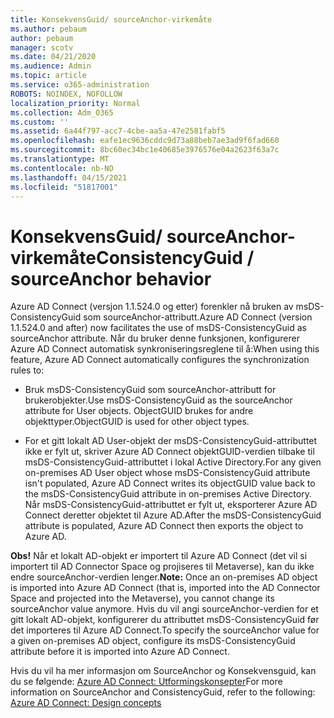 ```yaml
---
title: KonsekvensGuid/ sourceAnchor-virkemåte
ms.author: pebaum
author: pebaum
manager: scotv
ms.date: 04/21/2020
ms.audience: Admin
ms.topic: article
ms.service: o365-administration
ROBOTS: NOINDEX, NOFOLLOW
localization_priority: Normal
ms.collection: Adm_O365
ms.custom: ''
ms.assetid: 6a44f797-acc7-4cbe-aa5a-47e2581fabf5
ms.openlocfilehash: eafe1ec9636cddc9d73a88beb7ae3ad9f6fad660
ms.sourcegitcommit: 8bc60ec34bc1e40685e3976576e04a2623f63a7c
ms.translationtype: MT
ms.contentlocale: nb-NO
ms.lasthandoff: 04/15/2021
ms.locfileid: "51817001"
---
```

# <a name="consistencyguid--sourceanchor-behavior"></a><span data-ttu-id="76a9d-102">KonsekvensGuid/ sourceAnchor-virkemåte</span><span class="sxs-lookup"><span data-stu-id="76a9d-102">ConsistencyGuid / sourceAnchor behavior</span></span>

<span data-ttu-id="76a9d-103">Azure AD Connect (versjon 1.1.524.0 og etter) forenkler nå bruken av msDS-ConsistencyGuid som sourceAnchor-attributt.</span><span class="sxs-lookup"><span data-stu-id="76a9d-103">Azure AD Connect (version 1.1.524.0 and after) now facilitates the use of msDS-ConsistencyGuid as sourceAnchor attribute.</span></span> <span data-ttu-id="76a9d-104">Når du bruker denne funksjonen, konfigurerer Azure AD Connect automatisk synkroniseringsreglene til å:</span><span class="sxs-lookup"><span data-stu-id="76a9d-104">When using this feature, Azure AD Connect automatically configures the synchronization rules to:</span></span>
  
- <span data-ttu-id="76a9d-105">Bruk msDS-ConsistencyGuid som sourceAnchor-attributt for brukerobjekter.</span><span class="sxs-lookup"><span data-stu-id="76a9d-105">Use msDS-ConsistencyGuid as the sourceAnchor attribute for User objects.</span></span> <span data-ttu-id="76a9d-106">ObjectGUID brukes for andre objekttyper.</span><span class="sxs-lookup"><span data-stu-id="76a9d-106">ObjectGUID is used for other object types.</span></span>
    
- <span data-ttu-id="76a9d-107">For et gitt lokalt AD User-objekt der msDS-ConsistencyGuid-attributtet ikke er fylt ut, skriver Azure AD Connect objektGUID-verdien tilbake til msDS-ConsistencyGuid-attributtet i lokal Active Directory.</span><span class="sxs-lookup"><span data-stu-id="76a9d-107">For any given on-premises AD User object whose msDS-ConsistencyGuid attribute isn't populated, Azure AD Connect writes its objectGUID value back to the msDS-ConsistencyGuid attribute in on-premises Active Directory.</span></span> <span data-ttu-id="76a9d-108">Når msDS-ConsistencyGuid-attributtet er fylt ut, eksporterer Azure AD Connect deretter objektet til Azure AD.</span><span class="sxs-lookup"><span data-stu-id="76a9d-108">After the msDS-ConsistencyGuid attribute is populated, Azure AD Connect then exports the object to Azure AD.</span></span>
    
 <span data-ttu-id="76a9d-109">**Obs!** Når et lokalt AD-objekt er importert til Azure AD Connect (det vil si importert til AD Connector Space og projiseres til Metaverse), kan du ikke endre sourceAnchor-verdien lenger.</span><span class="sxs-lookup"><span data-stu-id="76a9d-109">**Note:** Once an on-premises AD object is imported into Azure AD Connect (that is, imported into the AD Connector Space and projected into the Metaverse), you cannot change its sourceAnchor value anymore.</span></span> <span data-ttu-id="76a9d-110">Hvis du vil angi sourceAnchor-verdien for et gitt lokalt AD-objekt, konfigurerer du attributtet msDS-ConsistencyGuid før det importeres til Azure AD Connect.</span><span class="sxs-lookup"><span data-stu-id="76a9d-110">To specify the sourceAnchor value for a given on-premises AD object, configure its msDS-ConsistencyGuid attribute before it is imported into Azure AD Connect.</span></span> 
  
<span data-ttu-id="76a9d-111">Hvis du vil ha mer informasjon om SourceAnchor og Konsekvensguid, kan du se følgende: [Azure AD Connect: Utformingskonsepter](https://docs.microsoft.com/azure/active-directory/connect/active-directory-aadconnect-design-concepts)</span><span class="sxs-lookup"><span data-stu-id="76a9d-111">For more information on SourceAnchor and ConsistencyGuid, refer to the following: [Azure AD Connect: Design concepts](https://docs.microsoft.com/azure/active-directory/connect/active-directory-aadconnect-design-concepts)</span></span>
  

